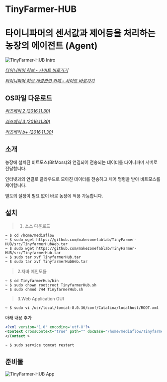 # TinyFarmer-HUB
타이니파머의 센서값과 제어등을 처리하는 농장의 에이전트 (Agent)
==========================

![TinyFarmer-HUB Intro](https://github.com/makezonefablab/TinyFarmer-HUB/blob/master/img/tinyFarmerHub.png)  

[*타이니파머 허브 - 사이트 바로가기*](http://106.240.234.10/mediafarmHome/?page_id=14724)

[*타이니파머 허브 개발관련 카페 - 사이트 바로가기*](http://cafe.naver.com/makezone#)

OS파일 다운로드
--------------

[*라즈베리 2 (2016.11.30)*](http://my.tinyfarmer.com/tinyfarmer/atth/TinyFarmer-Hub-Raspberry2.img)

[*라즈베리 3 (2016.11.30)*](http://my.tinyfarmer.com/tinyfarmer/atth/TinyFarmer-Hub-Raspberry3.img)

[*라즈베리 b+ (2016.11.30)*](http://my.tinyfarmer.com/tinyfarmer/atth/TinyFarmer-Hub-Raspberryb.img)


소개
--------------
농장에 설치된 비트모스(BitMoss)와 연결되어 전송되는 데이터를 타이니파머 서버로 전달합니다.

인터넷과의 연결로 클라우드로 모아진 데이터를 전송하고 제어 명령을 받아 비트모스를 제어합니다.

별도의 설정이 필요 없이 바로 농장에 적용 가능합니다.



설치 
--------------
> 1. 소스 다운로드 
```
~ $ cd /home/mediaflow
~ $ sudo wget https://github.com/makezonefablab/TinyFarmer-HUB/src/TinyfarmerHubWeb.tar 
~ $ sudo wget https://github.com/makezonefablab/TinyFarmer-HUB/src/TinyfarmerHub.tar
~ $ sudo tar xvf TinyfarmerHub.tar
~ $ sudo tar xvf TinyfarmerHubWeb.tar
```
> 2.자바 메인모듈 
```
~ $ cd TinyfarmerHub/bin
~ $ sudo chown root:root TinyfarmerHub.sh
~ $ sudo chmod 744 TinyfarmerHub.sh
```
> 3.Web Application GUI 
```
~ $ sudo vi /usr/local/tomcat-8.0.36/conf/Catalina/localhost/ROOT.xml
```
아래 내용 추가

~~~xml
<?xml version='1.0' encoding='utf-8'?>
<Context crossContext="true" path="" docBase="/home/mediaflow/TinyfarmerHubWeb" >
</Context >
~~~

```
~ $ sudo service tomcat restart
```







준비물
--------------

![TinyFarmer-HUB App](https://github.com/makezonefablab/TinyFarmer-HUB/blob/master/img/rasp.jpg) 





